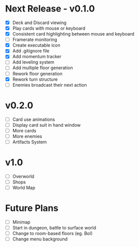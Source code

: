 # Next Release - v0.1.0
- [x] Deck and Discard viewing
- [x] Play cards with mouse or keyboard
- [x] Consistent card highlighting between mouse and keyboard
- [ ] Framerate monitoring
- [x] Create executable icon
- [x] Add .gitignore file
- [x] Add momentum tracker
- [ ] Add leveling system
- [ ] Add multiple floor generation
- [ ] Rework floor generation
- [x] Rework turn structure
- [ ] Enemies broadcast their next action

# v0.2.0
- [ ] Card use animations
- [ ] Display card suit in hand window
- [ ] More cards
- [ ] More enemies
- [ ] Artifacts System

# v1.0
- [ ] Overworld
- [ ] Shops
- [ ] World Map

# Future Plans
- [ ] Minimap
- [ ] Start in dungeon, battle to surface world
- [ ] Change to room-based floors (eg. BoI)
- [ ] Change menu background

